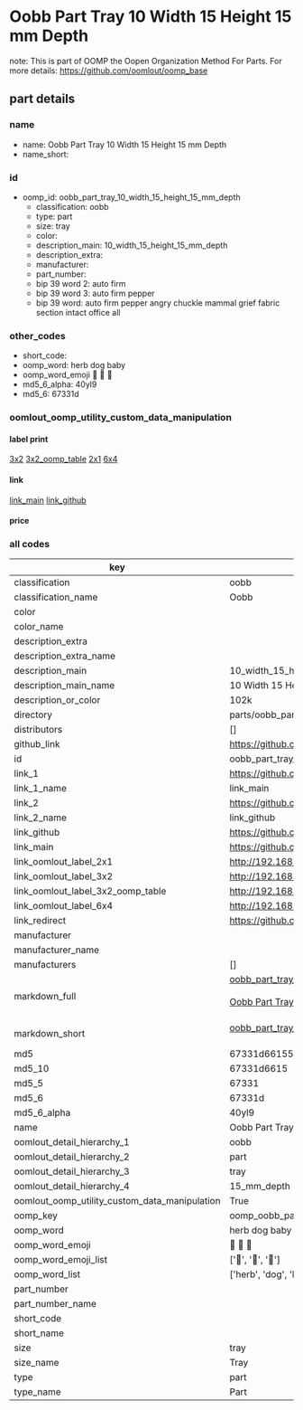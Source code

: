 # Oobb Part Tray 10 Width 15 Height 15 mm Depth  

note: This is part of OOMP the Oopen Organization Method For Parts. For more details: https://github.com/oomlout/oomp_base

##  part details
  







### name
* name: Oobb Part Tray 10 Width 15 Height 15 mm Depth
* name_short: 
### id
* oomp_id: oobb_part_tray_10_width_15_height_15_mm_depth
  * classification: oobb
  * type: part
  * size: tray
  * color: 
  * description_main: 10_width_15_height_15_mm_depth
  * description_extra: 
  * manufacturer: 
  * part_number: 
  * bip 39 word 2: auto firm
  * bip 39 word 3: auto firm pepper
  * bip 39 word: auto firm pepper angry chuckle mammal grief fabric section intact office all

### other_codes
* short_code: 
* oomp_word: herb dog baby
* oomp_word_emoji :herb: :dog: :baby:
* md5_6_alpha: 40yl9
* md5_6: 67331d






### oomlout_oomp_utility_custom_data_manipulation
#### label print
[3x2](http://192.168.1.245:1112/?label=oomp%2040yl9)
[3x2_oomp_table](http://192.168.1.108:1112/?label=oomp%2040yl9)
[2x1](http://192.168.1.242:1112/?label=oomp%2040yl9)
[6x4](http://192.168.1.55:1112/?label=oomp%2040yl9)    

#### link

[link_main](https://github.com/oomlout/oomlout_oomp_version_1_messy/tree/main/parts/oobb_part_tray_10_width_15_height_15_mm_depth) [link_github](https://github.com/oomlout/oomlout_oomp_version_1_messy/tree/main/parts/oobb_part_tray_10_width_15_height_15_mm_depth)                             

#### price







### all codes 
| key | value |  
| --- | --- |  
| classification | oobb |  
| classification_name | Oobb |  
| color |  |  
| color_name |  |  
| description_extra |  |  
| description_extra_name |  |  
| description_main | 10_width_15_height_15_mm_depth |  
| description_main_name | 10 Width 15 Height 15 mm Depth |  
| description_or_color | 102k |  
| directory | parts/oobb_part_tray_10_width_15_height_15_mm_depth |  
| distributors | [] |  
| github_link | https://github.com/oomlout/oomlout_oomp_part_src/tree/main/parts/oobb_part_tray_10_width_15_height_15_mm_depth |  
| id | oobb_part_tray_10_width_15_height_15_mm_depth |  
| link_1 | https://github.com/oomlout/oomlout_oomp_version_1_messy/tree/main/parts/oobb_part_tray_10_width_15_height_15_mm_depth |  
| link_1_name | link_main |  
| link_2 | https://github.com/oomlout/oomlout_oomp_version_1_messy/tree/main/parts/oobb_part_tray_10_width_15_height_15_mm_depth |  
| link_2_name | link_github |  
| link_github | https://github.com/oomlout/oomlout_oomp_version_1_messy/tree/main/parts/oobb_part_tray_10_width_15_height_15_mm_depth |  
| link_main | https://github.com/oomlout/oomlout_oomp_version_1_messy/tree/main/parts/oobb_part_tray_10_width_15_height_15_mm_depth |  
| link_oomlout_label_2x1 | http://192.168.1.242:1112/?label=oomp%2040yl9 |  
| link_oomlout_label_3x2 | http://192.168.1.245:1112/?label=oomp%2040yl9 |  
| link_oomlout_label_3x2_oomp_table | http://192.168.1.108:1112/?label=oomp%2040yl9 |  
| link_oomlout_label_6x4 | http://192.168.1.55:1112/?label=oomp%2040yl9 |  
| link_redirect | https://github.com/oomlout/oomlout_oomp_version_1_messy/tree/main/parts/oobb_part_tray_10_width_15_height_15_mm_depth |  
| manufacturer |  |  
| manufacturer_name |  |  
| manufacturers | [] |  
| markdown_full | [oobb_part_tray_10_width_15_height_15_mm_depth](none)<br>[](none)<br>[Oobb Part Tray 10 Width 15 Height 15 Mm Depth](none)<br><br> |  
| markdown_short | [oobb_part_tray_10_width_15_height_15_mm_depth](none)<br><br> |  
| md5 | 67331d6615516cd21a94408f45d5d07c |  
| md5_10 | 67331d6615 |  
| md5_5 | 67331 |  
| md5_6 | 67331d |  
| md5_6_alpha | 40yl9 |  
| name | Oobb Part Tray 10 Width 15 Height 15 mm Depth |  
| oomlout_detail_hierarchy_1 | oobb |  
| oomlout_detail_hierarchy_2 | part |  
| oomlout_detail_hierarchy_3 | tray |  
| oomlout_detail_hierarchy_4 | 15_mm_depth |  
| oomlout_oomp_utility_custom_data_manipulation | True |  
| oomp_key | oomp_oobb_part_tray_10_width_15_height_15_mm_depth |  
| oomp_word | herb dog baby |  
| oomp_word_emoji | :herb: :dog: :baby: |  
| oomp_word_emoji_list | [':herb:', ':dog:', ':baby:'] |  
| oomp_word_list | ['herb', 'dog', 'baby'] |  
| part_number |  |  
| part_number_name |  |  
| short_code |  |  
| short_name |  |  
| size | tray |  
| size_name | Tray |  
| type | part |  
| type_name | Part |  
